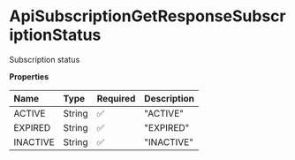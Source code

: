 # ApiSubscriptionGetResponseSubscriptionStatus

Subscription status

**Properties**

| Name     | Type   | Required | Description |
| :------- | :----- | :------- | :---------- |
| ACTIVE   | String | ✅       | "ACTIVE"    |
| EXPIRED  | String | ✅       | "EXPIRED"   |
| INACTIVE | String | ✅       | "INACTIVE"  |

<!-- This file was generated by liblab | https://liblab.com/ -->

